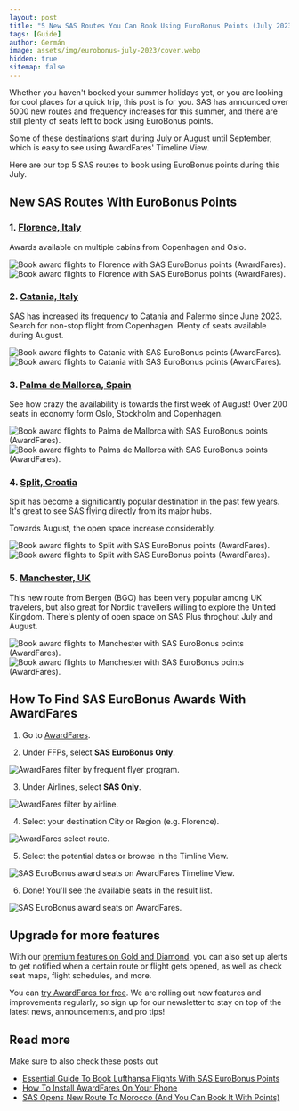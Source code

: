 ```yaml
---
layout: post
title: "5 New SAS Routes You Can Book Using EuroBonus Points (July 2023) "
tags: [Guide]
author: Germán
image: assets/img/eurobonus-july-2023/cover.webp
hidden: true
sitemap: false
---
```


Whether you haven't booked your summer holidays yet, or you are looking for cool places for a quick trip, this post is for you. SAS has announced over 5000 new routes and frequency increases for this summer, and there are still plenty of seats left to book using EuroBonus points.

Some of these destinations start during July or August until September, which is easy to see using AwardFares' Timeline View.

Here are our top 5 SAS routes to book using EuroBonus points during this July.

## New SAS Routes With EuroBonus Points

### 1. [Florence, Italy](https://awardfares.com/search?zone:Scandinavia.FLR.;a:SK;z:eurobonus)

Awards available on multiple cabins from Copenhagen and Oslo.

<img src="assets/img/eurobonus-july-2023/florence-2.webp" alt="Book award flights to Florence with SAS EuroBonus points (AwardFares)." />

<img src="assets/img/eurobonus-july-2023/florence-1.webp" alt="Book award flights to Florence with SAS EuroBonus points (AwardFares)." />



### 2. [Catania, Italy](https://awardfares.com/search?zone:Scandinavia.CTA.;a:SK;z:eurobonus)

SAS has increased its frequency to Catania and Palermo since June 2023. Search for non-stop flight from Copenhagen. Plenty of seats available during August.

<img src="assets/img/eurobonus-july-2023/catania-2.webp" alt="Book award flights to Catania with SAS EuroBonus points (AwardFares)." />

<img src="assets/img/eurobonus-july-2023/catania-1.webp" alt="Book award flights to Catania with SAS EuroBonus points (AwardFares)." />


### 3. [Palma de Mallorca, Spain](https://awardfares.com/search?zone:Scandinavia.SPU.;a:SK;o:duration;so:asc;z:eurobonus)

See how crazy the availability is towards the first week of August! Over 200 seats in economy form Oslo, Stockholm and Copenhagen.

<img src="assets/img/eurobonus-july-2023/palma-2.webp" alt="Book award flights to Palma de Mallorca with SAS EuroBonus points (AwardFares)." />

<img src="assets/img/eurobonus-july-2023/palma-1.webp" alt="Book award flights to Palma de Mallorca with SAS EuroBonus points (AwardFares)." />



### 4. [Split, Croatia](https://awardfares.com/search?zone:Scandinavia.SPU.;a:SK;z:eurobonus)

Split has become a significantly popular destination in the past few years. It's great to see SAS flying directly from its major hubs. 

Towards August, the open space increase considerably. 

<img src="assets/img/eurobonus-july-2023/split-2.webp" alt="Book award flights to Split with SAS EuroBonus points (AwardFares)." />

<img src="assets/img/eurobonus-july-2023/split-1.webp" alt="Book award flights to Split with SAS EuroBonus points (AwardFares)." />


### 5. [Manchester, UK](https://awardfares.com/search?BGO.MAN.;a:SK;z:eurobonus)

This new route from Bergen (BGO) has been very popular among UK travelers, but also great for Nordic travellers willing to explore the United Kingdom. There's plenty of open space on SAS Plus throghout July and August.

<img src="assets/img/eurobonus-july-2023/manchester-2.webp" alt="Book award flights to Manchester with SAS EuroBonus points (AwardFares)." />

<img src="assets/img/eurobonus-july-2023/manchester-1.webp" alt="Book award flights to Manchester with SAS EuroBonus points (AwardFares)." />


## How To Find SAS EuroBonus Awards With AwardFares

1. Go to [AwardFares](https://awardfares.com/search).

2. Under FFPs, select **SAS EuroBonus Only**.
<img src="assets/img/eurobonus-july-2023/ffp-sas.webp" alt="AwardFares filter by frequent flyer program." />

3. Under Airlines, select **SAS Only**.
<img src="assets/img/eurobonus-july-2023/airline-sas.webp" alt="AwardFares filter by airline." />

4. Select your destination City or Region (e.g. Florence).
<img src="assets/img/eurobonus-july-2023/route.webp" alt="AwardFares select route." />

5. Select the potential dates or browse in the Timline View.
<img src="assets/img/eurobonus-july-2023/florence-2.webp" alt="SAS EuroBonus award seats on AwardFares Timeline View." />

6. Done! You'll see the available seats in the result list.
<img src="assets/img/eurobonus-july-2023/florence-1.webp" alt="SAS EuroBonus award seats on AwardFares." />


## Upgrade for more features

With our [premium features on Gold and Diamond](https://awardfares.com/pricing), you can also set up alerts to get notified when a certain route or flight gets opened, as well as check seat maps, flight schedules, and more.

You can [try AwardFares for free](https://awardfares.com/). We are rolling out new features and improvements regularly, so sign up for our newsletter to stay on top of the latest news, announcements, and pro tips!

## Read more

Make sure to also check these posts out


- [Essential Guide To Book Lufthansa Flights With SAS EuroBonus Points](https://blog.awardfares.com/lufthansa-with-eurobonus-guide/)
- [How To Install AwardFares On Your Phone](https://blog.awardfares.com/awardfares-mobile-app/)
- [SAS Opens New Route To Morocco (And You Can Book It With Points)](https://blog.awardfares.com/sas-opens-route-to-morocco/)

